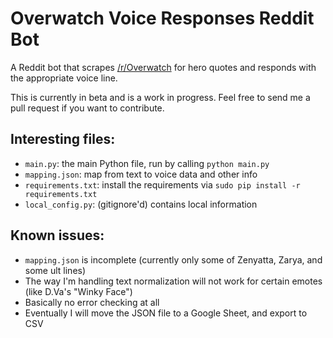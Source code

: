 # Overwatch Voice Responses Reddit Bot

A Reddit bot that scrapes [/r/Overwatch](http://reddit.com/r/overwatch) for hero quotes and responds with the appropriate voice line.

This is currently in beta and is a work in progress. Feel free to send me a pull request if you want to contribute.

## Interesting files:

* `main.py`: the main Python file, run by calling `python main.py`
* `mapping.json`: map from text to voice data and other info
* `requirements.txt`: install the requirements via `sudo pip install -r requirements.txt`
* `local_config.py`: (gitignore'd) contains local information

## Known issues:

* `mapping.json` is incomplete (currently only some of Zenyatta, Zarya, and some ult lines)
* The way I'm handling text normalization will not work for certain emotes (like D.Va's "Winky Face")
* Basically no error checking at all
* Eventually I will move the JSON file to a Google Sheet, and export to CSV

